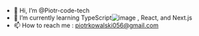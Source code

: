 - 👋 Hi, I’m @Piotr-code-tech
- 🌱 I’m currently learning TypeScript![image](https://github.com/Piotr-code-tech/Piotr-code-tech/assets/84838279/db9a24bc-3273-4cde-a9c1-174c7f99618a)
, React, and Next.js
- 📫 How to reach me : piotrkowalski056@gmail.com

<!---
Piotr-code-tech/Piotr-code-tech is a ✨ special ✨ repository because its `README.md` (this file) appears on your GitHub profile.
You can click the Preview link to take a look at your changes.
--->
